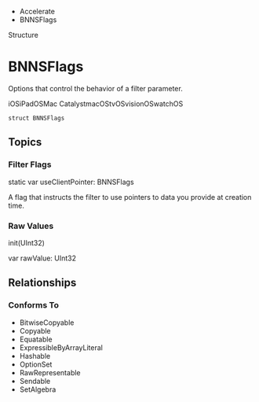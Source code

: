 

- Accelerate
-  BNNSFlags 

Structure

# BNNSFlags

Options that control the behavior of a filter parameter.

iOSiPadOSMac CatalystmacOStvOSvisionOSwatchOS

``` source
struct BNNSFlags
```

## Topics

### Filter Flags

static var useClientPointer: BNNSFlags

A flag that instructs the filter to use pointers to data you provide at creation time.

### Raw Values

init(UInt32)

var rawValue: UInt32

## Relationships

### Conforms To

- BitwiseCopyable
- Copyable
- Equatable
- ExpressibleByArrayLiteral
- Hashable
- OptionSet
- RawRepresentable
- Sendable
- SetAlgebra

